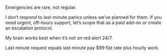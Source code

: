 

Emergencies are rare, not regular.

I don’t respond to last-minute panics unless we’ve planned for them. If you need urgent, off-hours support, let’s scope that as a paid add-on or create an escalation protocol.

My brain works best when it’s not on red alert 24/7.

Last minute request equals last minute pay $99 flat rate plus hourly work.